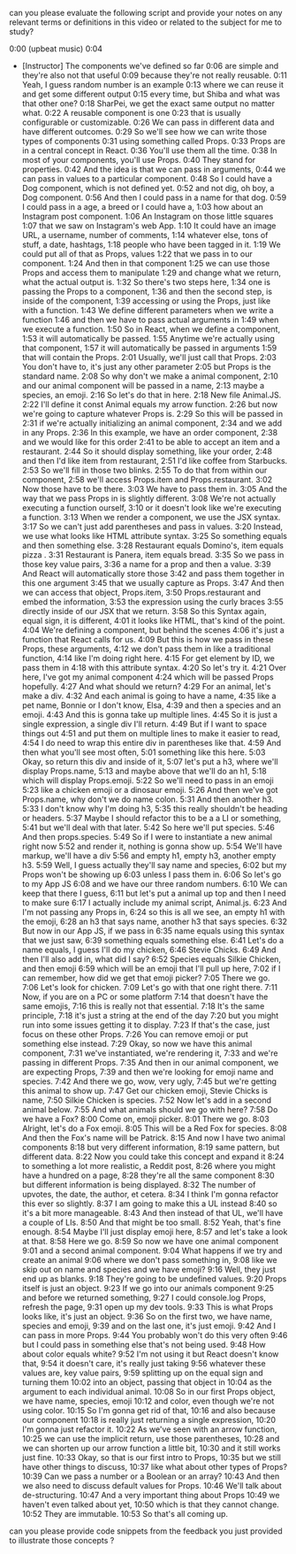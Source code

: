 can you please evaluate the following script and provide your notes on any relevant terms or definitions in this video or related to the subject for me to study?




0:00
(upbeat music)
0:04
- [Instructor] The components we've defined so far
0:06
are simple and they're also not that useful
0:09
because they're not really reusable.
0:11
Yeah, I guess random number is an example
0:13
where we can reuse it and get some different output
0:15
every time, but Shiba and what was that other one?
0:18
SharPei, we get the exact same output no matter what.
0:22
A reusable component is one
0:23
that is usually configurable or customizable.
0:26
We can pass in different data and have different outcomes.
0:29
So we'll see how we can write those types of components
0:31
using something called Props.
0:33
Props are in a central concept in React.
0:36
You'll use them all the time.
0:38
In most of your components, you'll use Props.
0:40
They stand for properties.
0:42
And the idea is that we can pass in arguments,
0:44
we can pass in values to a particular component.
0:48
So I could have a Dog component, which is not defined yet.
0:52
and not dig, oh boy, a Dog component.
0:56
And then I could pass in a name for that dog.
0:59
I could pass in a age, a breed or I could have a,
1:03
how about an Instagram post component.
1:06
An Instagram on those little squares
1:07
that we saw on Instagram's web App.
1:10
It could have an image URL, a username, number of comments,
1:14
whatever else, tons of stuff, a date, hashtags,
1:18
people who have been tagged in it.
1:19
We could put all of that as Props, values
1:22
that we pass in to our component.
1:24
And then in that component
1:25
we can use those Props and access them to manipulate
1:29
and change what we return, what the actual output is.
1:32
So there's two steps here,
1:34
one is passing the Props to a component,
1:36
and then the second step, is inside of the component,
1:39
accessing or using the Props, just like with a function.
1:43
We define different parameters when we write a function
1:46
and then we have to pass actual arguments in
1:49
when we execute a function.
1:50
So in React, when we define a component,
1:53
it will automatically be passed.
1:55
Anytime we're actually using that component,
1:57
it will automatically be passed in arguments
1:59
that will contain the Props.
2:01
Usually, we'll just call that Props.
2:03
You don't have to, it's just any other parameter
2:05
but Props is the standard name.
2:08
So why don't we make a animal component,
2:10
and our animal component will be passed in a name,
2:13
maybe a species, an emoji.
2:16
So let's do that in here.
2:18
New file Animal.JS.
2:22
I'll define it const Animal equals my arrow function.
2:26
but now we're going to capture whatever Props is.
2:29
So this will be passed in
2:31
if we're actually initializing an animal component,
2:34
and we add in any Props.
2:36
In this example, we have an order component,
2:38
and we would like for this order
2:41
to be able to accept an item and a restaurant.
2:44
So it should display something, like your order,
2:48
and then I'd like item from restaurant,
2:51
I'd like coffee from Starbucks.
2:53
So we'll fill in those two blinks.
2:55
To do that from within our component,
2:58
we'll access Props.item and Props.restaurant.
3:02
Now those have to be there.
3:03
We have to pass them in.
3:05
And the way that we pass Props in is slightly different.
3:08
We're not actually executing a function ourself,
3:10
or it doesn't look like we're executing a function.
3:13
When we render a component, we use the JSX syntax.
3:17
So we can't just add parentheses and pass in values.
3:20
Instead, we use what looks like HTML attribute syntax.
3:25
So something equals and then something else.
3:28
Restaurant equals Domino's, item equals pizza .
3:31
Restaurant is Panera, item equals bread.
3:35
So we pass in those key value pairs,
3:36
a name for a prop and then a value.
3:39
And React will automatically store those
3:42
and pass them together in this one argument
3:45
that we usually capture as Props.
3:47
And then we can access that object, Props.item,
3:50
Props.restaurant and embed the information,
3:53
the expression using the curly braces
3:55
directly inside of our JSX that we return.
3:58
So this Syntax again, equal sign, it is different,
4:01
it looks like HTML, that's kind of the point.
4:04
We're defining a component, but behind the scenes
4:06
it's just a function that React calls for us.
4:09
But this is how we pass in these Props, these arguments,
4:12
we don't pass them in like a traditional function,
4:14
like I'm doing right here.
4:15
For get element by ID, we pass them in
4:18
with this attribute syntax.
4:20
So let's try it.
4:21
Over here, I've got my animal component
4:24
which will be passed Props hopefully.
4:27
And what should we return?
4:29
For an animal, let's make a div.
4:32
And each animal is going to have a name,
4:35
like a pet name, Bonnie or I don't know, Elsa,
4:39
and then a species and an emoji.
4:43
And this is gonna take up multiple lines.
4:45
So it is just a single expression, a single div I'll return.
4:49
But if I want to space things out
4:51
and put them on multiple lines to make it easier to read,
4:54
I do need to wrap this entire div in parentheses like that.
4:59
And then what you'll see most often,
5:01
something like this here.
5:03
Okay, so return this div and inside of it,
5:07
let's put a h3, where we'll display Props.name,
5:13
and maybe above that we'll do an h1,
5:18
which will display Props.emoji.
5:22
So we'll need to pass in an emoji
5:23
like a chicken emoji or a dinosaur emoji.
5:26
And then we've got Props.name, why don't we do name colon.
5:31
And then another h3.
5:33
I don't know why I'm doing h3,
5:35
this really shouldn't be heading or headers.
5:37
Maybe I should refactor this to be a a LI or something,
5:41
but we'll deal with that later.
5:42
So here we'll put species.
5:46
And then props.species.
5:49
So if I were to instantiate a new animal right now
5:52
and render it, nothing is gonna show up.
5:54
We'll have markup, we'll have a div
5:56
and empty h1, empty h3, another empty h3.
5:59
Well, I guess actually they'll say name and species,
6:02
but my Props won't be showing up
6:03
unless I pass them in.
6:06
So let's go to my App JS
6:08
and we have our three random numbers.
6:10
We can keep that there I guess,
6:11
but let's put a animal up top and then I need to make sure
6:17
I actually include my animal script, Animal.js.
6:23
And I'm not passing any Props in,
6:24
so this is all we see, an empty h1 with the emoji,
6:28
an h3 that says name, another h3 that says species.
6:32
But now in our App JS, if we pass in
6:35
name equals using this syntax that we just saw,
6:39
something equals something else.
6:41
Let's do a name equals, I guess I'll do my chicken,
6:46
Stevie Chicks.
6:49
And then I'll also add in, what did I say?
6:52
Species equals Silkie Chicken, and then emoji
6:59
which will be an emoji that I'll pull up here,
7:02
if I can remember, how did we get that emoji picker?
7:05
There we go.
7:06
Let's look for chicken.
7:09
Let's go with that one right there.
7:11
Now, if you are on a PC or some platform
7:14
that doesn't have the same emojis,
7:16
this is really not that essential.
7:18
It's the same principle,
7:18
it's just a string at the end of the day
7:20
but you might run into some issues getting it to display.
7:23
If that's the case, just focus on these other Props.
7:26
You can remove emoji or put something else instead.
7:29
Okay, so now we have this animal component,
7:31
we've instantiated, we're rendering it,
7:33
and we're passing in different Props.
7:35
And then in our animal component, we are expecting Props,
7:39
and then we're looking for emoji name and species.
7:42
And there we go, wow, very ugly,
7:45
but we're getting this animal to show up.
7:47
Get our chicken emoji, Stevie Chicks is name,
7:50
Silkie Chicken is species.
7:52
Now let's add in a second animal below.
7:55
And what animals should we go with here?
7:58
Do we have a Fox?
8:00
Come on, emoji picker.
8:01
There we go.
8:03
Alright, let's do a Fox emoji.
8:05
This will be a Red Fox for species.
8:08
And then the Fox's name will be Patrick.
8:15
And now I have two animal components
8:18
but very different information,
8:19
same pattern, but different data.
8:22
Now you could take this concept and expand it
8:24
to something a lot more realistic, a Reddit post,
8:26
where you might have a hundred on a page,
8:28
they're all the same component
8:30
but different information is being displayed.
8:32
The number of upvotes, the date, the author, et cetera.
8:34
I think I'm gonna refactor this ever so slightly.
8:37
I am going to make this a UL instead
8:40
so it's a bit more manageable.
8:43
And then instead of that UL, we'll have a couple of LIs.
8:50
And that might be too small.
8:52
Yeah, that's fine enough.
8:54
Maybe I'll just display emoji here,
8:57
and let's take a look at that.
8:58
Here we go.
8:59
So now we have one animal component
9:01
and a second animal component.
9:04
What happens if we try and create an animal
9:06
where we don't pass something in,
9:08
like we skip out on name and species and we have emoji?
9:16
Well, they just end up as blanks.
9:18
They're going to be undefined values.
9:20
Props itself is just an object.
9:23
If we go into our animals component
9:25
and before we returned something,
9:27
I could console.log Props, refresh the page,
9:31
open up my dev tools.
9:33
This is what Props looks like, it's just an object.
9:36
So on the first two, we have name, species and emoji,
9:39
and on the last one, it's just emoji.
9:42
And I can pass in more Props.
9:44
You probably won't do this very often
9:46
but I could pass in something else that's not being used.
9:48
How about color equals white?
9:52
I'm not using it but React doesn't know that,
9:54
it doesn't care, it's really just taking
9:56
whatever these values are, key value pairs,
9:59
splitting up on the equal sign and turning them
10:02
into an object, passing that object in
10:04
as the argument to each individual animal.
10:08
So in our first Props object, we have name, species, emoji
10:12
and color, even though we're not using color.
10:15
So I'm gonna get rid of that,
10:16
and also because our component
10:18
is really just returning a single expression,
10:20
I'm gonna just refactor it.
10:22
As we've seen with an arrow function,
10:25
we can use the implicit return, use those parentheses,
10:28
and we can shorten up our arrow function a little bit,
10:30
and it still works just fine.
10:33
Okay, so that is our first intro to Props,
10:35
but we still have other things to discuss,
10:37
like what about other types of Props?
10:39
Can we pass a number or a Boolean or an array?
10:43
And then we also need to discuss default values for Props.
10:46
We'll talk about de-structuring.
10:47
And a very important thing about Props
10:49
we haven't even talked about yet,
10:50
which is that they cannot change.
10:52
They are immutable.
10:53
So that's all coming up.


can you please provide code snippets from the feedback you just provided to illustrate those concepts ? 